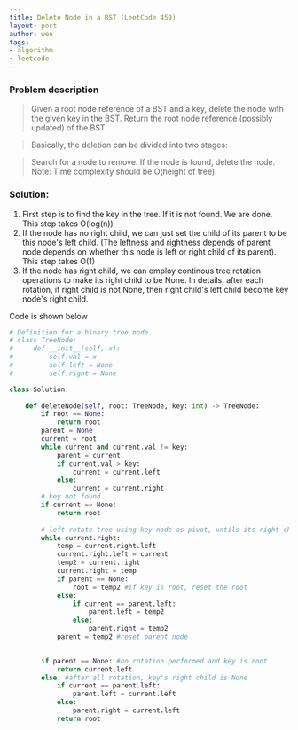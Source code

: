 ```yaml
---
title: Delete Node in a BST (LeetCode 450)
layout: post
author: wen
tags:
- algorithm
- leetcode
---
```


### Problem description
>Given a root node reference of a BST and a key, delete the node with the given key in the BST. Return the root node reference (possibly updated) of the BST.

>Basically, the deletion can be divided into two stages:

>Search for a node to remove.
If the node is found, delete the node.
Note: Time complexity should be O(height of tree).

### Solution:
1. First step is to find the key in the tree. If it is not found. We are done. This step takes O(log(n))
2. If the node has no right child, we can just set the child of its parent to be this node's left child. (The leftness and rightness depends of parent node depends on whether this node is left or right child of its parent). This step takes O(1)
3. If the node has right child, we can employ continous tree rotation operations to make its right child to be None. In details, after each rotation, if right child is not None, then right child's left child become key node's right child.

Code is shown below

```python
# Definition for a binary tree node.
# class TreeNode:
#     def __init__(self, x):
#         self.val = x
#         self.left = None
#         self.right = None

class Solution:
    
    def deleteNode(self, root: TreeNode, key: int) -> TreeNode:
        if root == None:
            return root
        parent = None
        current = root
        while current and current.val != key:
            parent = current
            if current.val > key:
                current = current.left
            else:
                current = current.right
        # key not found
        if current == None:
            return root
        
        # left rotate tree using key node as pivot, untils its right child is None
        while current.right:            
            temp = current.right.left
            current.right.left = current
            temp2 = current.right
            current.right = temp
            if parent == None:
                root = temp2 #if key is root, reset the root
            else:
                if current == parent.left:
                    parent.left = temp2
                else:
                    parent.right = temp2
            parent = temp2 #reset parent node

            
        if parent == None: #no rotation performed and key is root
            return current.left
        else: #after all rotation, key's right child is None
            if current == parent.left:
                parent.left = current.left
            else:
                parent.right = current.left
            return root
                
```